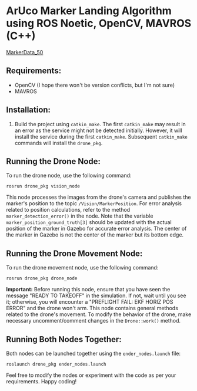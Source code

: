 # ArUco Marker Landing Algorithm using ROS Noetic, OpenCV, MAVROS (C++)

[MarkerData_50](https://github.com/ender-yagcilar/Drone-Marker-Landing/assets/136696120/87fc995d-9b5d-40d8-bf9b-7ff7662dbbe3)


## Requirements:
- OpenCV (I hope there won't be version conflicts, but I'm not sure)
- MAVROS

## Installation:
1. Build the project using `catkin_make`. The first `catkin_make` may result in an error as the service might not be detected initially. However, it will install the service during the first `catkin_make`. Subsequent `catkin_make` commands will install the `drone_pkg`.

## Running the Drone Node:
To run the drone node, use the following command:
```
rosrun drone_pkg vision_node
```
This node processes the images from the drone's camera and publishes the marker's position to the topic `/Vision/MarkerPosition`. For error analysis related to position calculations, refer to the method `marker_detection_error()` in the node. Note that the variable `marker_position_ground_truth[3]` should be updated with the actual position of the marker in Gazebo for accurate error analysis. The center of the marker in Gazebo is not the center of the marker but its bottom edge.

## Running the Drone Movement Node:
To run the drone movement node, use the following command:
```
rosrun drone_pkg drone_node
```
**Important:** Before running this node, ensure that you have seen the message "READY TO TAKEOFF" in the simulation. If not, wait until you see it; otherwise, you will encounter a "PREFLIGHT FAIL: EKF HORIZ POS ERROR" and the drone won't arm. This node contains general methods related to the drone's movement. To modify the behavior of the drone, make necessary uncomment/comment changes in the `Drone::work()` method.

## Running Both Nodes Together:
Both nodes can be launched together using the `ender_nodes.launch` file:
```
roslaunch drone_pkg ender_nodes.launch
```

Feel free to modify the nodes or experiment with the code as per your requirements. Happy coding!
